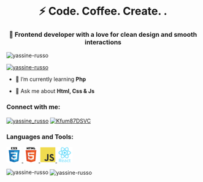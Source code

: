 <h1 align="center">⚡ Code. Coffee. Create. .</h1>
<h3 align="center">🎨 Frontend developer with a love for clean design and smooth interactions</h3>

<p align="left"> <img src="https://komarev.com/ghpvc/?username=yassine-russo&label=Profile%20views&color=0e75b6&style=flat" alt="yassine-russo" /> </p>

<p align="left"> <a href="https://github.com/ryo-ma/github-profile-trophy"><img src="https://github-profile-trophy.vercel.app/?username=yassine-russo" alt="yassine-russo" /></a> </p>

- 🌱 I’m currently learning **Php**

- 💬 Ask me about **Html, Css & Js**

<h3 align="left">Connect with me:</h3>
<p align="left">
<a href="https://instagram.com/yassine_russo" target="blank"><img align="center" src="https://raw.githubusercontent.com/rahuldkjain/github-profile-readme-generator/master/src/images/icons/Social/instagram.svg" alt="yassine_russo" height="30" width="40" /></a>
<a href="https://discord.gg/Kfum87DSVC" target="blank"><img align="center" src="https://raw.githubusercontent.com/rahuldkjain/github-profile-readme-generator/master/src/images/icons/Social/discord.svg" alt="Kfum87DSVC" height="30" width="40" /></a>
</p>

<h3 align="left">Languages and Tools:</h3>
<p align="left"> <a href="https://www.w3schools.com/css/" target="_blank" rel="noreferrer"> <img src="https://raw.githubusercontent.com/devicons/devicon/master/icons/css3/css3-original-wordmark.svg" alt="css3" width="40" height="40"/> </a> <a href="https://www.w3.org/html/" target="_blank" rel="noreferrer"> <img src="https://raw.githubusercontent.com/devicons/devicon/master/icons/html5/html5-original-wordmark.svg" alt="html5" width="40" height="40"/> </a> <a href="https://developer.mozilla.org/en-US/docs/Web/JavaScript" target="_blank" rel="noreferrer"> <img src="https://raw.githubusercontent.com/devicons/devicon/master/icons/javascript/javascript-original.svg" alt="javascript" width="40" height="40"/> </a> <a href="https://reactjs.org/" target="_blank" rel="noreferrer"> <img src="https://raw.githubusercontent.com/devicons/devicon/master/icons/react/react-original-wordmark.svg" alt="react" width="40" height="40"/> </a> </p>

<p><img align="left" src="https://github-readme-stats.vercel.app/api/top-langs?username=yassine-russo&show_icons=true&locale=en&layout=compact" alt="yassine-russo" /></p>

<p>&nbsp;<img align="center" src="https://github-readme-stats.vercel.app/api?username=yassine-russo&show_icons=true&locale=en" alt="yassine-russo" /></p>
